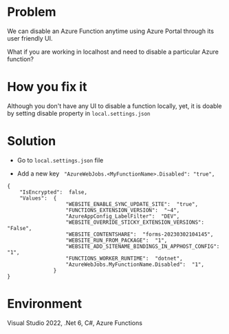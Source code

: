 # Problem
We can disable an Azure Function anytime using Azure Portal through its user friendly UI.

What if you are working in localhost and need to disable a particular Azure function?

# How you fix it
Although you don't have any UI to disable a function locally, yet, it is doable by setting disable property in `local.settings.json`

# Solution
- Go to `local.settings.json` file

- Add a new key ` "AzureWebJobs.<MyFunctionName>.Disabled": "true",`

```
{
    "IsEncrypted":  false,
    "Values":  {
                   "WEBSITE_ENABLE_SYNC_UPDATE_SITE":  "true",
                   "FUNCTIONS_EXTENSION_VERSION":  "~4",
                   "AzureAppConfig_LabelFilter":  "DEV",
                   "WEBSITE_OVERRIDE_STICKY_EXTENSION_VERSIONS":  "False",
                   "WEBSITE_CONTENTSHARE":  "forms-20230302104145",
                   "WEBSITE_RUN_FROM_PACKAGE":  "1",
                   "WEBSITE_ADD_SITENAME_BINDINGS_IN_APPHOST_CONFIG":  "1",
                   "FUNCTIONS_WORKER_RUNTIME":  "dotnet",
                   "AzureWebJobs.MyFunctionName.Disabled":  "1",
               }
}
```                
# Environment
Visual Studio 2022, .Net 6, C#, Azure Functions
